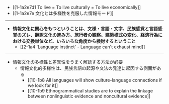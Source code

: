 - [[1-1a2e7d1 To live = To live culturally = To live economically]]
- [[1-1a2e7e 文化とは多様性を克服した情報モード]]
---
- **情報文化に関心をもつということは、文様・言語・文字、民族感覚と言語感覚のズレ、翻訳文化の進み方、旅行者の観察、建築様式の変化、経済行為における交換単位など、いろいろな角度から検討するということ**
  - [[2-1a4 'Language instinct' - Language can't exhaust mind]]
---
- 情報文化の多様性と差異性をうまく解読する方法が必要
  - 情報文化的多様性は、民族言語の起源や文法の発達に起因する側面がある
    - [[10-1b8 All languages will show culture-language connections if we look for it]]
    - [[10-1b9 Ethnogrammatical studies are to explain the linkage between nonlinguistic evidence and noncultural evidence]]